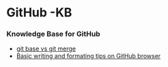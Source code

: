 # GitHub -KB
### Knowledge Base for GitHub

* [git base vs git merge](doc/MergeVsRebase.md)
* [Basic writing and formating tips on GitHub browser](url)
